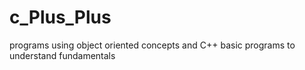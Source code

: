 # c_Plus_Plus
programs using object oriented concepts and C++ basic programs to understand fundamentals
